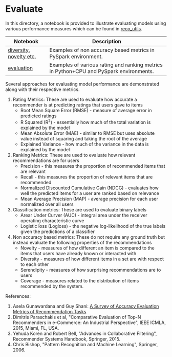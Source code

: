 # Evaluate

In this directory, a notebook is provided to illustrate evaluating models using various performance measures which can be found in [reco_utils](../../reco_utils).

| Notebook | Description | 
| --- | --- | 
| [diversity, novelty etc.](als_movielens_diversity_metrics.ipynb) | Examples of non accuracy based metrics in PySpark environment.
| [evaluation](evaluation.ipynb) | Examples of various rating and ranking metrics in Python+CPU and PySpark environments.

Several approaches for evaluating model performance are demonstrated along with their respective metrics.
1. Rating Metrics: These are used to evaluate how accurate a recommender is at predicting ratings that users gave to items
    * Root Mean Square Error (RMSE) - measure of average error in predicted ratings
    * R Squared (R<sup>2</sup>) - essentially how much of the total variation is explained by the model
    * Mean Absolute Error (MAE) - similar to RMSE but uses absolute value instead of squaring and taking the root of the average
    * Explained Variance - how much of the variance in the data is explained by the model
2. Ranking Metrics: These are used to evaluate how relevant recommendations are for users
    * Precision - this measures the proportion of recommended items that are relevant
    * Recall - this measures the proportion of relevant items that are recommended
    * Normalized Discounted Cumulative Gain (NDCG) - evaluates how well the predicted items for a user are ranked based on relevance
    * Mean Average Precision (MAP) - average precision for each user normalized over all users
3. Classification metrics: These are used to evaluate binary labels
    * Arear Under Curver (AUC) - integral area under the receiver operating characteristic curve
    * Logistic loss (Logloss) - the negative log-likelihood of the true labels given the predictions of a classifier
4. Non accuracy based metrics: These do not require any ground truth but instead evaluate the following properties of the recommendations
    * Novelty - measures of how different an item is compared to the items that users have already known or interacted with 
    * Diversity - measures of how different items in a set are with respect to each other
    * Serendipity - measures of how surprising recommendations are to users 
    * Coverage - measures related to the distribution of items recommended by the system. 
    
References:
1. Asela Gunawardana and Guy Shani: [A Survey of Accuracy Evaluation Metrics of Recommendation Tasks
](http://jmlr.csail.mit.edu/papers/volume10/gunawardana09a/gunawardana09a.pdf)
2. Dimitris Paraschakis et al, "Comparative Evaluation of Top-N Recommenders in e-Commerce: An Industrial Perspective", IEEE ICMLA, 2015, Miami, FL, USA.
3. Yehuda Koren and Robert Bell, "Advances in Collaborative Filtering", Recommender Systems Handbook, Springer, 2015.
4. Chris Bishop, "Pattern Recognition and Machine Learning", Springer, 2006.

